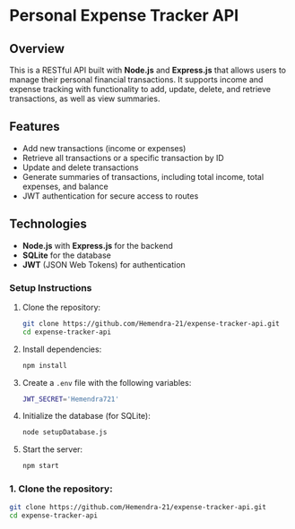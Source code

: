 # Personal Expense Tracker API

## Overview

This is a RESTful API built with **Node.js** and **Express.js** that allows users to manage their personal financial transactions. It supports income and expense tracking with functionality to add, update, delete, and retrieve transactions, as well as view summaries.

## Features

- Add new transactions (income or expenses)
- Retrieve all transactions or a specific transaction by ID
- Update and delete transactions
- Generate summaries of transactions, including total income, total expenses, and balance
- JWT authentication for secure access to routes

## Technologies

- **Node.js** with **Express.js** for the backend
- **SQLite** for the database
- **JWT** (JSON Web Tokens) for authentication

### Setup Instructions

1. Clone the repository:
    ```bash
    git clone https://github.com/Hemendra-21/expense-tracker-api.git
    cd expense-tracker-api
    ```

2. Install dependencies:
    ```bash
    npm install
    ```

3. Create a `.env` file with the following variables:
    ```bash
    JWT_SECRET='Hemendra721'
    ```

4. Initialize the database (for SQLite):
    ```bash
    node setupDatabase.js
    ```

5. Start the server:
    ```bash
    npm start
    ```


### 1. Clone the repository:

```bash
git clone https://github.com/Hemendra-21/expense-tracker-api.git
cd expense-tracker-api
